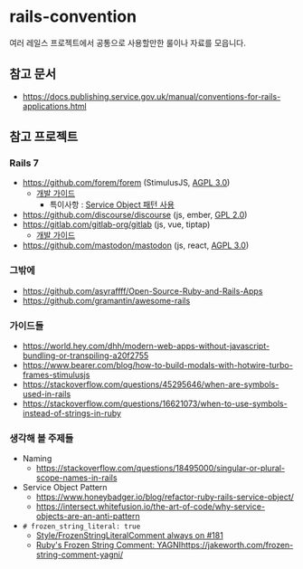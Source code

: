 # rails-convention

여러 레일스 프로젝트에서 공통으로 사용할만한 룰이나 자료를 모읍니다.

## 참고 문서

* https://docs.publishing.service.gov.uk/manual/conventions-for-rails-applications.html

## 참고 프로젝트

### Rails 7

* https://github.com/forem/forem (StimulusJS, [AGPL 3.0](https://github.com/forem/forem/blob/main/LICENSE.md))
  * [개발 가이드](https://developers.forem.com/)
    * 특이사항 : [Service Object 패턴 사용](https://developers.forem.com/backend/service-objects)
* https://github.com/discourse/discourse (js, ember, [GPL 2.0](https://github.com/discourse/discourse/blob/main/LICENSE.txt))
* https://gitlab.com/gitlab-org/gitlab (js, vue, tiptap)
  * [개발 가이드](https://docs.gitlab.com/ee/development/contributing/index.html)
* https://github.com/mastodon/mastodon (js, react, [AGPL 3.0](https://github.com/mastodon/mastodon/blob/main/LICENSE))

### 그밖에

* https://github.com/asyraffff/Open-Source-Ruby-and-Rails-Apps
* https://github.com/gramantin/awesome-rails

### 가이드들

* https://world.hey.com/dhh/modern-web-apps-without-javascript-bundling-or-transpiling-a20f2755
* https://www.bearer.com/blog/how-to-build-modals-with-hotwire-turbo-frames-stimulusjs
* https://stackoverflow.com/questions/45295646/when-are-symbols-used-in-rails
* https://stackoverflow.com/questions/16621073/when-to-use-symbols-instead-of-strings-in-ruby

### 생각해 볼 주제들

* Naming
    * https://stackoverflow.com/questions/18495000/singular-or-plural-scope-names-in-rails
* Service Object Pattern
    * https://www.honeybadger.io/blog/refactor-ruby-rails-service-object/
    * https://intersect.whitefusion.io/the-art-of-code/why-service-objects-are-an-anti-pattern
* `# frozen_string_literal: true`
    * [Style/FrozenStringLiteralComment always on #181](https://github.com/standardrb/standard/pull/181)
    * [Ruby's Frozen String Comment: YAGNI](https://jakeworth.com/frozen-string-comment-yagni/)https://jakeworth.com/frozen-string-comment-yagni/
